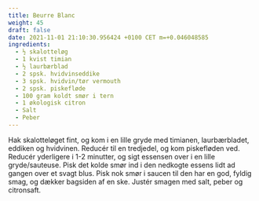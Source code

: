 ```yaml
---
title: Beurre Blanc
weight: 45
draft: false
date: 2021-11-01 21:10:30.956424 +0100 CET m=+0.046048585
ingredients:
  - ½ skalotteløg
  - 1 kvist timian
  - ½ laurbærblad
  - 2 spsk. hvidvinseddike
  - 3 spsk. hvidvin/tør vermouth
  - 2 spsk. piskefløde
  - 100 gram koldt smør i tern
  - 1 økologisk citron
  - Salt
  - Peber
---
```




Hak skalotteløget fint, og kom i en lille gryde med timianen,
laurbærbladet, eddiken og hvidvinen. Reducér til en tredjedel, og kom
piskefløden ved. Reducér yderligere i 1-2 minutter, og sigt essensen
over i en lille gryde/sauteuse. Pisk det kolde smør ind i den nedkogte
essens lidt ad gangen over et svagt blus. Pisk nok smør i saucen til den
har en god, fyldig smag, og dækker bagsiden af en ske. Justér smagen med
salt, peber og citronsaft.

